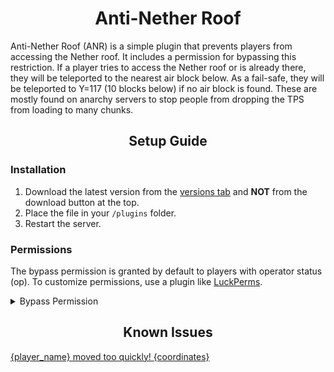 # <center>Anti-Nether Roof</center>

Anti-Nether Roof (ANR) is a simple plugin that prevents players from accessing the Nether roof. It includes a permission for bypassing this restriction. If a player tries to access the Nether roof or is already there, they will be teleported to the nearest air block below. As a fail-safe, they will be teleported to Y=117 (10 blocks below) if no air block is found. These are mostly found on anarchy servers to stop people from dropping the TPS from loading to many chunks.

## <center>Setup Guide</center>

### Installation

1. Download the latest version from the [versions tab](https://modrinth.com/plugin/anti-nether-roof/versions/) and **NOT** from the download button at the top.
2. Place the file in your `/plugins` folder.
3. Restart the server.

### Permissions

The bypass permission is granted by default to players with operator status (op). To customize permissions, use a plugin like [LuckPerms](https://luckperms.net/).

<details>
<summary>Bypass Permission</summary>

**Permission**: `anr.bypass`  
**Description**: Allows a player to bypass Nether roof teleportation.  
**Default**: op

</details>

## <center>Known Issues</center>
[{player_name} moved too quickly! {coordinates}](https://github.com/anticamo/ANR/issues/1)

